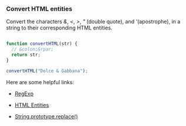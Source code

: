 ### Convert HTML entities

Convert the characters *&*, *<*, *>*, *"* (double quote), and *'*(apostrophe), in a string to their corresponding HTML entities.


```javascript

function convertHTML(str) {
  // &colon;&rpar;
  return str;
}

convertHTML("Dolce & Gabbana");

```

Here are some helpful links:

* [RegExp](https://developer.mozilla.org/en-US/docs/Web/JavaScript/Reference/Global_Objects/RegExp)

* [HTML Entities](https://html.spec.whatwg.org/multipage/named-characters.html#named-character-references)

* [String.prototype.replace()](https://developer.mozilla.org/en-US/docs/Web/JavaScript/Reference/Global_Objects/String/replace)
